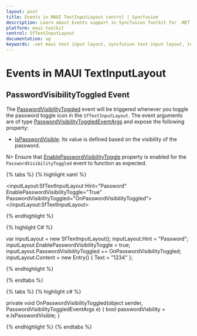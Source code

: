 ```yaml
---
layout: post
title: Events in MAUI TextInputLayout control | Syncfusion
description: Learn about Events support in Syncfusion Toolkit for .NET MAUI TextInputLayout control, its elements, and more.
platform: maui-toolkit
control: SfTextInputLayout
documentation: ug
keywords: .net maui text input layout, syncfusion text input layout, text input layout maui.
---
```


# Events in MAUI TextInputLayout

## PasswordVisibilityToggled Event

The [PasswordVisibilityToggled](https://help.syncfusion.com/cr/maui-toolkit/Syncfusion.Maui.Toolkit.TextInputLayout.SfTextInputLayout.html#Syncfusion_Maui_Toolkit_TextInputLayout_SfTextInputLayout_PasswordVisibilityToggled) event will be triggered whenever you toggle the password toggle icon in the `SfTextInputLayout`. The event arguments are of type [PasswordVisibilityToggledEventArgs](https://help.syncfusion.com/cr/maui-toolkit/Syncfusion.Maui.Toolkit.TextInputLayout.PasswordVisibilityToggledEventArgs.html) and expose the following property:

* [IsPasswordVisible](https://help.syncfusion.com/cr/maui-toolkit/Syncfusion.Maui.Toolkit.TextInputLayout.PasswordVisibilityToggledEventArgs.html#Syncfusion_Maui_Toolkit_TextInputLayout_PasswordVisibilityToggledEventArgs_IsPasswordVisible): Its value is defined based on the visibility of the password.

N> Ensure that [EnablePasswordVisibilityToggle](https://help.syncfusion.com/cr/maui-toolkit/Syncfusion.Maui.Toolkit.TextInputLayout.SfTextInputLayout.html#Syncfusion_Maui_Toolkit_TextInputLayout_SfTextInputLayout_EnablePasswordVisibilityToggle) property is enabled for the `PasswordVisibilityToggled` event to function as expected.

{% tabs %} 
{% highlight xaml %}

<inputLayout:SfTextInputLayout  Hint="Password" 
                                EnablePasswordVisibilityToggle="True"
                                PasswordVisibilityToggled="OnPasswordVisibilityToggled">
    <Entry Text="1234"/>
</inputLayout:SfTextInputLayout>  
 
{% endhighlight %}

{% highlight C# %}

var inputLayout = new SfTextInputLayout();
inputLayout.Hint = "Password";
inputLayout.EnablePasswordVisibilityToggle = true;
inputLayout.PasswordVisibilityToggled += OnPasswordVisibilityToggled;
inputLayout.Content = new Entry() { Text = "1234" }; 

{% endhighlight %}

{% endtabs %}

{% tabs %}
{% highlight c# %}
    
private void OnPasswordVisibilityToggled(object sender, PasswordVisibilityToggledEventArgs e)
{
   	bool passwordVisbility = e.IsPasswordVisible;
}

{% endhighlight %}
{% endtabs %}